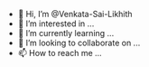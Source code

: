 - 👋 Hi, I’m @Venkata-Sai-Likhith
- 👀 I’m interested in ...
- 🌱 I’m currently learning ...
- 💞️ I’m looking to collaborate on ...
- 📫 How to reach me ...

<!---
Venkata-Sai-Likhith/Venkata-Sai-Likhith is a ✨ special ✨ repository because its `README.md` (this file) appears on your GitHub profile.
You can click the Preview link to take a look at your changes.
--->
